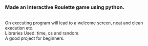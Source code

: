 <h3>Made an interactive Roulette game using python.</h3><br>
On executing program will lead to a welcome screen, neat and clean execution etc.<br>
Libraries Used: time, os and random.<br>
A good project for beginners.<br>

